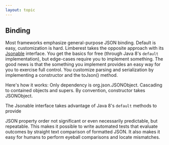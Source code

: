 ```yaml
---
layout: topic
---
```

## Binding
Most frameworks emphasize general-purpose JSON binding.
Default is easy, customization is hard.
Limberest takes the opposite approach with its [Jsonable]({{site.baseurl}}/javadoc/io/limberest/json/Jsonable) interface.
You get the basics for free (through Java 8's `default` implementation), but edge-cases require
you to implement something.  The good news is that the something you implement provides an easy way for 
you to exercise full control.  You customize parsing and serialization by implementing a constructor and the toJson() method. 

Here's how it works:
Only dependency is org.json.JSONObject.
Cascading to contained objects and supers.
By convention, constructor takes JSONObject.

The Jsonable interface takes advantage of Java 8's `default` methods to provide 

JSON property order not significant or even necessarily predictable,
but repeatable.  This makes it possible to write automated tests that
evaluate outcomes by straight text comparison of formatted JSON.
It also makes it easy for humans to perform eyeball comparisons and 
locate mismatches.

